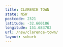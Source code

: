 ```yaml
---
title: CLARENCE TOWN
state: NSW
postcode: 2321
latitude: -32.660186
longitude: 151.683702
url: /nsw/clarence-town/
layout: suburb
---
```


